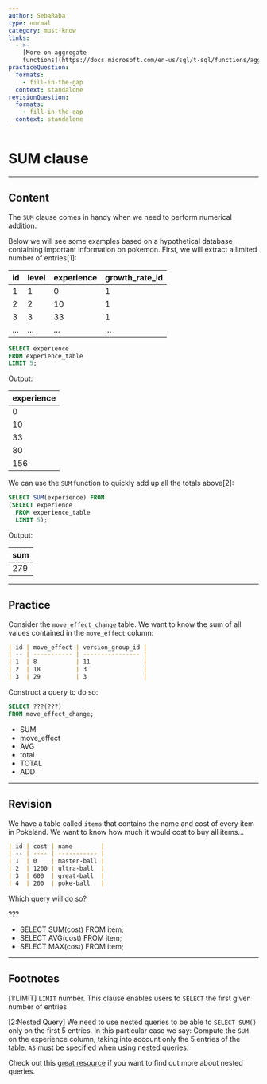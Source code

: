 ```yaml
---
author: SebaRaba
type: normal
category: must-know
links:
  - >-
    [More on aggregate
    functions](https://docs.microsoft.com/en-us/sql/t-sql/functions/aggregate-functions-transact-sql){documentation}
practiceQuestion:
  formats:
    - fill-in-the-gap
  context: standalone
revisionQuestion:
  formats:
    - fill-in-the-gap
  context: standalone
---
```


# SUM clause


---

## Content

The `SUM` clause comes in handy when we need to perform numerical addition.

Below we will see some examples based on a hypothetical database containing important information on pokemon. First, we will extract a limited number of entries[1]:

| id  | level | experience | growth_rate_id |
| --- | ----- | ---------- | -------------- |
| 1   | 1     | 0          | 1              |
| 2   | 2     | 10         | 1              |
| 3   | 3     | 33         | 1              |
| ... | ...   | ...        | ...            |

```sql
SELECT experience
FROM experience_table
LIMIT 5;
```

Output:

| experience |
| ---------- |
| 0          |
| 10         |
| 33         |
| 80         |
| 156        |

We can use the `SUM` function to quickly add up all the totals above[2]:

```sql
SELECT SUM(experience) FROM
(SELECT experience
  FROM experience_table
  LIMIT 5);
```

Output:

| sum |
| --- |
| 279 |


---

## Practice

Consider the `move_effect_change` table. We want to know the sum of all values contained in the `move_effect` column:

```md
| id | move_effect | version_group_id |
| -- | ----------- | ---------------- |
| 1  | 8           | 11               |
| 2  | 18          | 3                |
| 3  | 29          | 3                |
```

Construct a query to do so:

```sql
SELECT ???(???) 
FROM move_effect_change;
```

- SUM
- move_effect
- AVG
- total
- TOTAL
- ADD


---

## Revision

We have a table called `items` that contains the name and cost of every item in Pokeland. We want to know how much it would cost to buy all items...

```md
| id | cost | name        |
| -- | ---- | ----------- |
| 1  | 0    | master-ball |
| 2  | 1200 | ultra-ball  |
| 3  | 600  | great-ball  |
| 4  | 200  | poke-ball   |
```

Which query will do so?

???

- SELECT SUM(cost) FROM item;
- SELECT AVG(cost) FROM item;
- SELECT MAX(cost) FROM item;


---

## Footnotes

[1:LIMIT]
`LIMIT` number.
This clause enables users to `SELECT` the first given number of entries

[2:Nested Query]
We need to use nested queries to be able to `SELECT SUM()` only on the first 5 entries.
In this particular case we say: Compute the `SUM` on the experience column, taking into account only the 5 entries of the table. `AS` must be specified when using nested queries.

Check out this [great resource](https://www.tutorialspoint.com/sql/sql-sub-queries.htm) if you want to find out more about nested queries.
